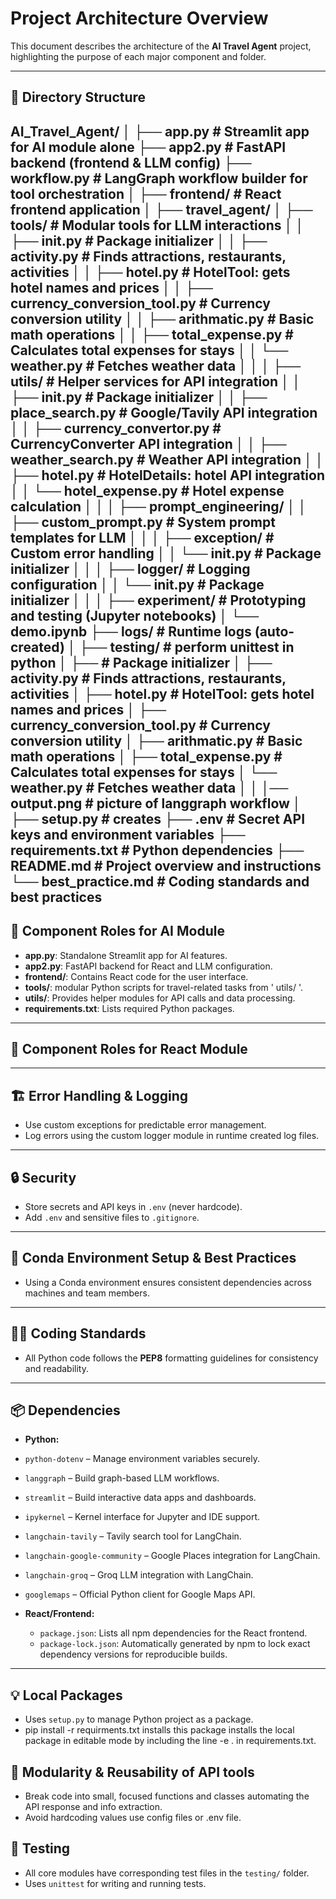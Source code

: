 #  Project Architecture Overview

This document describes the architecture of the **AI Travel Agent** project, highlighting the purpose of each major component and folder.

---

## 📁 Directory Structure

AI_Travel_Agent/
│
├── app.py                        # Streamlit app for AI module alone
├── app2.py                       # FastAPI backend  (frontend & LLM config)
├── workflow.py                   # LangGraph workflow builder for tool orchestration
│
├── frontend/                     # React frontend application
│
├── travel_agent/
│   ├── tools/                    # Modular tools for LLM interactions
│   │   ├── __init__.py                 # Package initializer
│   │   ├── activity.py                 # Finds attractions, restaurants, activities
│   │   ├── hotel.py                    # HotelTool: gets hotel names and prices
│   │   ├── currency_conversion_tool.py # Currency conversion utility
│   │   ├── arithmatic.py               # Basic math operations
│   │   ├── total_expense.py            # Calculates total expenses for stays
│   │   └── weather.py                  # Fetches weather data
│   │
│   ├── utils/                    # Helper services for API integration
│   │   ├── __init__.py             # Package initializer
│   │   ├── place_search.py         # Google/Tavily API integration
│   │   ├── currency_convertor.py   # CurrencyConverter API integration
│   │   ├── weather_search.py       # Weather API integration
│   │   ├── hotel.py                # HotelDetails: hotel API integration
│   │   └── hotel_expense.py        # Hotel expense calculation
│   │
│   ├── prompt_engineering/
│   │   ├── custom_prompt.py      # System prompt templates for LLM
│   │
│   ├── exception/                # Custom error handling
│   │   └── __init__.py           # Package initializer
│   │
│   ├── logger/                   # Logging configuration
│   │   └── __init__.py           # Package initializer
│   │
│   ├── experiment/                # Prototyping and testing (Jupyter notebooks)
│       └── demo.ipynb
├── logs/                         # Runtime logs (auto-created)
│
├── testing/                    # perform unittest in python
│      ├──                             # Package initializer
│      ├── activity.py                 # Finds attractions, restaurants, activities
│      ├── hotel.py                    # HotelTool: gets hotel names and prices
│      ├── currency_conversion_tool.py # Currency conversion utility
│      ├── arithmatic.py               # Basic math operations
│      ├── total_expense.py            # Calculates total expenses for stays
│      └── weather.py                  # Fetches weather data
│ 
│
│── output.png                    # picture of langgraph workflow
│  
├── setup.py                      # creates 
├── .env                          # Secret API keys and environment variables
├── requirements.txt              # Python dependencies
├── README.md                     # Project overview and instructions
└── best_practice.md              # Coding standards and best practices
---

## 🧩 Component Roles for AI Module

- **app.py**: Standalone Streamlit app for AI features.
- **app2.py**: FastAPI backend for React and LLM configuration.
- **frontend/**: Contains React code for the user interface.
- **tools/**: modular Python scripts for travel-related tasks from ' utils/ '.
- **utils/**: Provides helper modules for API calls and data processing.
- **requirements.txt**: Lists required Python packages.



---
## 🧩 Component Roles for React Module


---

## 🏗️ Error Handling & Logging

- Use custom exceptions for predictable error management.
- Log errors using the custom logger module in runtime created log files.

---

## 🔒 Security

- Store secrets and API keys in `.env` (never hardcode).
- Add `.env` and sensitive files to `.gitignore`.

---

## 🐍 Conda Environment Setup & Best Practices

- Using a Conda environment ensures consistent dependencies across machines and team members.

---

## 🧑‍💻 Coding Standards

- All Python code follows the **PEP8** formatting guidelines for consistency and readability.

---

## 📦 Dependencies
- **Python:** 
- `python-dotenv` – Manage environment variables securely.
- `langgraph` – Build graph-based LLM workflows.
- `streamlit` – Build interactive data apps and dashboards.
- `ipykernel` – Kernel interface for Jupyter and IDE support.
- `langchain-tavily` – Tavily search tool for LangChain.
- `langchain-google-community` – Google Places integration for LangChain.
- `langchain-groq` – Groq LLM integration with LangChain.
- `googlemaps` – Official Python client for Google Maps API. 

- **React/Frontend:**  
  - `package.json`: Lists all npm dependencies for the React frontend.
  - `package-lock.json`: Automatically generated by npm to lock exact dependency versions for reproducible builds.

---

## 💡 Local Packages

- Uses `setup.py` to manage  Python project as a package.
- pip install -r requirments.txt installs this package installs the local package in editable mode by including the line -e . in requirements.txt.


## 🧱 Modularity & Reusability of API tools

- Break code into small, focused functions and classes automating the API response and info extraction.
- Avoid hardcoding values  use config files or .env file.


## 🧪 Testing

- All core modules have corresponding test files in the `testing/` folder.
- Uses  `unittest` for writing and running tests.





